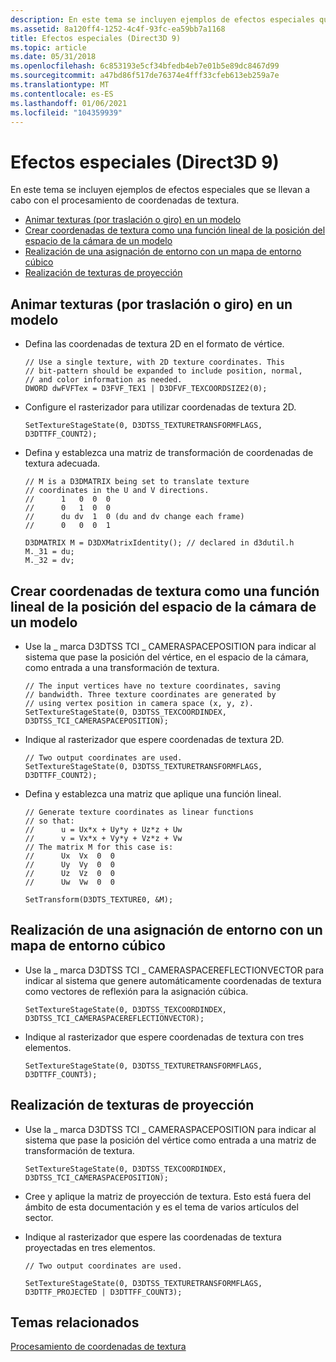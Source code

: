 ```yaml
---
description: En este tema se incluyen ejemplos de efectos especiales que se llevan a cabo con el procesamiento de coordenadas de textura.
ms.assetid: 8a120ff4-1252-4c4f-93fc-ea59bb7a1168
title: Efectos especiales (Direct3D 9)
ms.topic: article
ms.date: 05/31/2018
ms.openlocfilehash: 6c853193e5cf34bfedb4eb7e01b5e89dc8467d99
ms.sourcegitcommit: a47bd86f517de76374e4fff33cfeb613eb259a7e
ms.translationtype: MT
ms.contentlocale: es-ES
ms.lasthandoff: 01/06/2021
ms.locfileid: "104359939"
---
```

# <a name="special-effects-direct3d-9"></a>Efectos especiales (Direct3D 9)

En este tema se incluyen ejemplos de efectos especiales que se llevan a cabo con el procesamiento de coordenadas de textura.

-   [Animar texturas (por traslación o giro) en un modelo](#animating-textures-by-translation-or-rotation-on-a-model)
-   [Crear coordenadas de textura como una función lineal de la posición del espacio de la cámara de un modelo](#creating-texture-coordinates-as-a-linear-function-of-a-models-camera-space-position)
-   [Realización de una asignación de entorno con un mapa de entorno cúbico](#performing-environment-mapping-with-a-cubic-environment-map)
-   [Realización de texturas de proyección](#performing-projective-texturing)

## <a name="animating-textures-by-translation-or-rotation-on-a-model"></a>Animar texturas (por traslación o giro) en un modelo

-   Defina las coordenadas de textura 2D en el formato de vértice.
    ```
    // Use a single texture, with 2D texture coordinates. This
    // bit-pattern should be expanded to include position, normal, 
    // and color information as needed.
    DWORD dwFVFTex = D3FVF_TEX1 | D3DFVF_TEXCOORDSIZE2(0);
    ```

    

-   Configure el rasterizador para utilizar coordenadas de textura 2D.
    ```
    SetTextureStageState(0, D3DTSS_TEXTURETRANSFORMFLAGS, D3DTTFF_COUNT2);
    ```

    

-   Defina y establezca una matriz de transformación de coordenadas de textura adecuada.
    ```
    // M is a D3DMATRIX being set to translate texture
    // coordinates in the U and V directions.
    //      1   0  0  0
    //      0   1  0  0
    //      du dv  1  0 (du and dv change each frame)
    //      0   0  0  1

    D3DMATRIX M = D3DXMatrixIdentity(); // declared in d3dutil.h
    M._31 = du; 
    M._32 = dv; 
    ```

    

## <a name="creating-texture-coordinates-as-a-linear-function-of-a-models-camera-space-position"></a>Crear coordenadas de textura como una función lineal de la posición del espacio de la cámara de un modelo

-   Use la \_ marca D3DTSS TCI \_ CAMERASPACEPOSITION para indicar al sistema que pase la posición del vértice, en el espacio de la cámara, como entrada a una transformación de textura.
    ```
    // The input vertices have no texture coordinates, saving 
    // bandwidth. Three texture coordinates are generated by 
    // using vertex position in camera space (x, y, z).
    SetTextureStageState(0, D3DTSS_TEXCOORDINDEX, D3DTSS_TCI_CAMERASPACEPOSITION);
    ```

    

-   Indique al rasterizador que espere coordenadas de textura 2D.
    ```
    // Two output coordinates are used.
    SetTextureStageState(0, D3DTSS_TEXTURETRANSFORMFLAGS, D3DTTFF_COUNT2);
    ```

    

-   Defina y establezca una matriz que aplique una función lineal.
    ```
    // Generate texture coordinates as linear functions 
    // so that:
    //      u = Ux*x + Uy*y + Uz*z + Uw 
    //      v = Vx*x + Vy*y + Vz*z + Vw
    // The matrix M for this case is:
    //      Ux  Vx  0  0 
    //      Uy  Vy  0  0 
    //      Uz  Vz  0  0 
    //      Uw  Vw  0  0 

    SetTransform(D3DTS_TEXTURE0, &M);
    ```

    

## <a name="performing-environment-mapping-with-a-cubic-environment-map"></a>Realización de una asignación de entorno con un mapa de entorno cúbico

-   Use la \_ marca D3DTSS TCI \_ CAMERASPACEREFLECTIONVECTOR para indicar al sistema que genere automáticamente coordenadas de textura como vectores de reflexión para la asignación cúbica.
    ```
    SetTextureStageState(0, D3DTSS_TEXCOORDINDEX, D3DTSS_TCI_CAMERASPACEREFLECTIONVECTOR);
    ```

    

-   Indique al rasterizador que espere coordenadas de textura con tres elementos.
    ```
    SetTextureStageState(0, D3DTSS_TEXTURETRANSFORMFLAGS, D3DTTFF_COUNT3);
    ```

    

## <a name="performing-projective-texturing"></a>Realización de texturas de proyección

-   Use la \_ marca D3DTSS TCI \_ CAMERASPACEPOSITION para indicar al sistema que pase la posición del vértice como entrada a una matriz de transformación de textura.
    ```
    SetTextureStageState(0, D3DTSS_TEXCOORDINDEX, D3DTSS_TCI_CAMERASPACEPOSITION);
    ```

    

-   Cree y aplique la matriz de proyección de textura. Esto está fuera del ámbito de esta documentación y es el tema de varios artículos del sector.
-   Indique al rasterizador que espere las coordenadas de textura proyectadas en tres elementos.
    ```
    // Two output coordinates are used.

    SetTextureStageState(0, D3DTSS_TEXTURETRANSFORMFLAGS, D3DTTF_PROJECTED | D3DTTFF_COUNT3);
    ```

    

## <a name="related-topics"></a>Temas relacionados

<dl> <dt>

[Procesamiento de coordenadas de textura](texture-coordinate-processing.md)
</dt> </dl>

 

 



